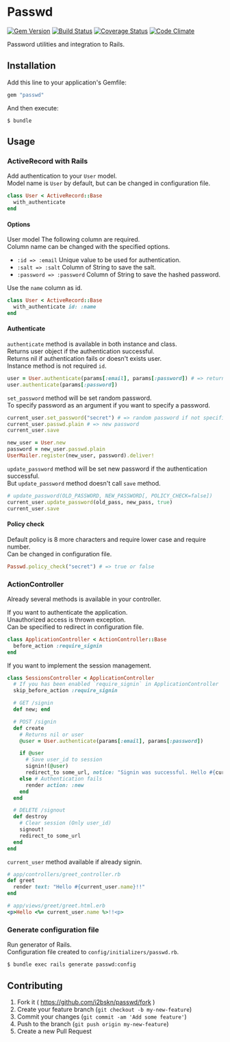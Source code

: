 # Passwd

[![Gem Version](https://badge.fury.io/rb/passwd.svg)](http://badge.fury.io/rb/passwd)
[![Build Status](https://travis-ci.org/i2bskn/passwd.svg?branch=master)](https://travis-ci.org/i2bskn/passwd)
[![Coverage Status](https://img.shields.io/coveralls/i2bskn/passwd.svg)](https://coveralls.io/r/i2bskn/passwd?branch=master)
[![Code Climate](https://codeclimate.com/github/i2bskn/passwd/badges/gpa.svg)](https://codeclimate.com/github/i2bskn/passwd)

Password utilities and integration to Rails.

## Installation

Add this line to your application's Gemfile:

```ruby
gem "passwd"
```

And then execute:

    $ bundle

## Usage

### ActiveRecord with Rails

Add authentication to your `User` model.  
Model name is `User` by default, but can be changed in configuration file.

```ruby
class User < ActiveRecord::Base
  with_authenticate
end
```

#### Options

User model The following column are required.  
Column name can be changed with the specified options.

- `:id => :email` Unique value to be used for authentication.
- `:salt => :salt` Column of String to save the salt.
- `:password => :password` Column of String to save the hashed password.

Use the `name` column as id.

```ruby
class User < ActiveRecord::Base
  with_authenticate id: :name
end
```

#### Authenticate

`authenticate` method is available in both instance and class.  
Returns user object if the authentication successful.  
Returns nil if authentication fails or doesn't exists user.  
Instance method is not required `id`.

```ruby
user = User.authenticate(params[:email], params[:password]) # => return user object or nil.
user.authenticate(params[:password])
```

`set_password` method will be set random password.  
To specify password as an argument if you want to specify a password.  

```ruby
current_user.set_password("secret") # => random password if not specified a argument.
current_user.passwd.plain # => new password
current_user.save

new_user = User.new
password = new_user.passwd.plain
UserMailer.register(new_user, password).deliver!
```

`update_password` method will be set new password if the authentication successful.  
But `update_password` method doesn't call `save` method.

```ruby
# update_password(OLD_PASSWORD, NEW_PASSWORD[, POLICY_CHECK=false])
current_user.update_password(old_pass, new_pass, true)
current_user.save
```

#### Policy check

Default policy is 8 more characters and require lower case and require number.  
Can be changed in configuration file.

```ruby
Passwd.policy_check("secret") # => true or false
```

### ActionController

Already several methods is available in your controller.

If you want to authenticate the application.  
Unauthorized access is thrown exception.  
Can be specified to redirect in configuration file.

```ruby
class ApplicationController < ActionController::Base
  before_action :require_signin
end
```

If you want to implement the session management.

```ruby
class SessionsController < ApplicationController
  # If you has been enabled `require_signin` in ApplicationController
  skip_before_action :require_signin

  # GET /signin
  def new; end

  # POST /signin
  def create
    # Returns nil or user
    @user = User.authenticate(params[:email], params[:password])

    if @user
      # Save user_id to session
      signin!(@user)
      redirect_to some_url, notice: "Signin was successful. Hello #{current_user.name}"
    else # Authentication fails
      render action: :new
    end
  end

  # DELETE /signout
  def destroy
    # Clear session (Only user_id)
    signout!
    redirect_to some_url
  end
end
```

`current_user` method available if already signin.

```ruby
# app/controllers/greet_controller.rb
def greet
  render text: "Hello #{current_user.name}!!"
end

# app/views/greet/greet.html.erb
<p>Hello <%= current_user.name %>!!<p>
```

### Generate configuration file

Run generator of Rails.  
Configuration file created to `config/initializers/passwd.rb`.

```
$ bundle exec rails generate passwd:config
```

## Contributing

1. Fork it ( https://github.com/i2bskn/passwd/fork )
2. Create your feature branch (`git checkout -b my-new-feature`)
3. Commit your changes (`git commit -am 'Add some feature'`)
4. Push to the branch (`git push origin my-new-feature`)
5. Create a new Pull Request

